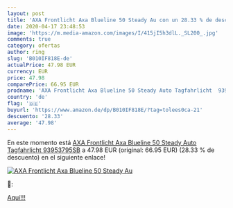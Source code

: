 ```yaml
---
layout: post
title: 'AXA Frontlicht Axa Blueline 50 Steady Au con un 28.33 % de descuento'
date: 2020-04-17 23:48:53
image: 'https://m.media-amazon.com/images/I/415jI5h3dlL._SL200_.jpg'
comments: true
category: ofertas
author: ring
slug: 'B010IF818E-de'
actualPrice: 47.98 EUR
currency: EUR
price: 47.98
comparePrice: 66.95 EUR
prodname: 'AXA Frontlicht Axa Blueline 50 Steady Auto Tagfahrlicht  93953795SB'
country: 'de'
flag: '🇩🇪'
buyurl: 'https://www.amazon.de/dp/B010IF818E/?tag=tolees0ca-21'
descuento: '28.33'
average: '47.98'
---
```


En este momento está [AXA Frontlicht Axa Blueline 50 Steady Auto Tagfahrlicht  93953795SB](https://www.amazon.de/dp/B010IF818E/?tag=tolees0ca-21) a 47.98 EUR (original: 66.95 EUR) (28.33 %  de descuento) en el siguiente enlace!

[![AXA Frontlicht Axa Blueline 50 Steady Au](https://m.media-amazon.com/images/I/415jI5h3dlL._SL200_.jpg)](https://www.amazon.de/dp/B010IF818E/?tag=tolees0ca-21)

🔎:


[Aquí!!!](https://www.amazon.de/dp/B010IF818E/?tag=tolees0ca-21)
